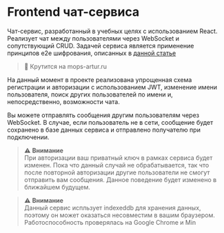 # Frontend чат-сервиса

Чат-сервис, разработанный в учебных целях с использованием React. Реализует
чат между пользователями через WebSocket и сопутствующий CRUD. Задачей сервиса
является применение принципов e2e шифрования, описанных в
[данной статье](https://sii.pl/blog/en/practical-use-of-cryptography-on-the-example-of-instant-messaging-application/)

> :green_heart: Крутится на mops-artur.ru

На данный момент в проекте реализована упрощенная схема регистрации и
авторизации с использованием JWT, изменение имени пользователя, поиск других
пользователей по имени и, непосредственно, возможности чата.

Вы можете отправлять сообщения другим пользователям через WebSocket. В случае,
если пользователь не в сети, сообщение будет сохранено в базе данных сервиса и
отправлено получателю при подключении.

> :warning: **Внимание**<br/>
> При авторизации ваш приватный ключ в рамках сервиса будет изменен. Пока что
> данный случай не обрабатывается, так что после повторной авторизации
> другие пользователи не смогут отправить вам сообщения. Данное поведение будет
> изменено в ближайшем будущем.

> :warning: **Внимание**<br/>
> Данный сервис испльзует indexeddb для хранения данных, поэтому он может
> оказаться несовместим в вашим браузером. Работоспособность проверялась на
> Google Chrome и Min
